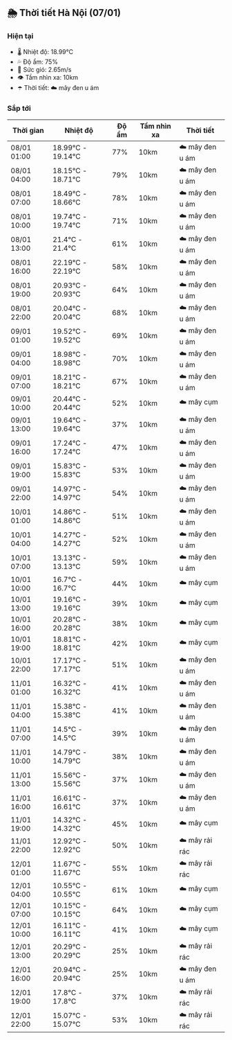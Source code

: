 ## 🌦️ Thời tiết Hà Nội (07/01)

### Hiện tại

- 🌡️ Nhiệt độ: 18.99℃
- 💦 Độ ẩm: 75%
- 💨 Sức gió: 2.65m/s
- 👁️ Tầm nhìn xa: 10km
- ☂️ Thời tiết: ☁️ mây đen u ám

### Sắp tới

| Thời gian | Nhiệt độ | Độ ẩm | Tầm nhìn xa | Thời tiết |
| --- | --- | --- | --- | --- |
| 08/01 01:00 | 18.99℃ - 19.14℃ | 77% | 10km | ☁️ mây đen u ám |
| 08/01 04:00 | 18.15℃ - 18.71℃ | 79% | 10km | ☁️ mây đen u ám |
| 08/01 07:00 | 18.49℃ - 18.66℃ | 78% | 10km | ☁️ mây đen u ám |
| 08/01 10:00 | 19.74℃ - 19.74℃ | 71% | 10km | ☁️ mây đen u ám |
| 08/01 13:00 | 21.4℃ - 21.4℃ | 61% | 10km | ☁️ mây đen u ám |
| 08/01 16:00 | 22.19℃ - 22.19℃ | 58% | 10km | ☁️ mây đen u ám |
| 08/01 19:00 | 20.93℃ - 20.93℃ | 64% | 10km | ☁️ mây đen u ám |
| 08/01 22:00 | 20.04℃ - 20.04℃ | 68% | 10km | ☁️ mây đen u ám |
| 09/01 01:00 | 19.52℃ - 19.52℃ | 69% | 10km | ☁️ mây đen u ám |
| 09/01 04:00 | 18.98℃ - 18.98℃ | 70% | 10km | ☁️ mây đen u ám |
| 09/01 07:00 | 18.21℃ - 18.21℃ | 67% | 10km | ☁️ mây đen u ám |
| 09/01 10:00 | 20.44℃ - 20.44℃ | 52% | 10km | ☁️ mây cụm |
| 09/01 13:00 | 19.64℃ - 19.64℃ | 37% | 10km | ☁️ mây đen u ám |
| 09/01 16:00 | 17.24℃ - 17.24℃ | 47% | 10km | ☁️ mây đen u ám |
| 09/01 19:00 | 15.83℃ - 15.83℃ | 53% | 10km | ☁️ mây đen u ám |
| 09/01 22:00 | 14.97℃ - 14.97℃ | 54% | 10km | ☁️ mây đen u ám |
| 10/01 01:00 | 14.86℃ - 14.86℃ | 51% | 10km | ☁️ mây đen u ám |
| 10/01 04:00 | 14.27℃ - 14.27℃ | 52% | 10km | ☁️ mây đen u ám |
| 10/01 07:00 | 13.13℃ - 13.13℃ | 59% | 10km | ☁️ mây đen u ám |
| 10/01 10:00 | 16.7℃ - 16.7℃ | 44% | 10km | ☁️ mây cụm |
| 10/01 13:00 | 19.16℃ - 19.16℃ | 39% | 10km | ☁️ mây cụm |
| 10/01 16:00 | 20.28℃ - 20.28℃ | 38% | 10km | ☁️ mây cụm |
| 10/01 19:00 | 18.81℃ - 18.81℃ | 42% | 10km | ☁️ mây cụm |
| 10/01 22:00 | 17.17℃ - 17.17℃ | 51% | 10km | ☁️ mây đen u ám |
| 11/01 01:00 | 16.32℃ - 16.32℃ | 41% | 10km | ☁️ mây đen u ám |
| 11/01 04:00 | 15.38℃ - 15.38℃ | 41% | 10km | ☁️ mây đen u ám |
| 11/01 07:00 | 14.5℃ - 14.5℃ | 39% | 10km | ☁️ mây đen u ám |
| 11/01 10:00 | 14.79℃ - 14.79℃ | 38% | 10km | ☁️ mây đen u ám |
| 11/01 13:00 | 15.56℃ - 15.56℃ | 37% | 10km | ☁️ mây đen u ám |
| 11/01 16:00 | 16.61℃ - 16.61℃ | 37% | 10km | ☁️ mây đen u ám |
| 11/01 19:00 | 14.32℃ - 14.32℃ | 45% | 10km | ☁️ mây cụm |
| 11/01 22:00 | 12.92℃ - 12.92℃ | 50% | 10km | ☁️ mây rải rác |
| 12/01 01:00 | 11.67℃ - 11.67℃ | 55% | 10km | ☁️ mây rải rác |
| 12/01 04:00 | 10.55℃ - 10.55℃ | 61% | 10km | ☁️ mây cụm |
| 12/01 07:00 | 10.15℃ - 10.15℃ | 64% | 10km | ☁️ mây cụm |
| 12/01 10:00 | 16.11℃ - 16.11℃ | 41% | 10km | ☁️ mây cụm |
| 12/01 13:00 | 20.29℃ - 20.29℃ | 25% | 10km | ☁️ mây rải rác |
| 12/01 16:00 | 20.94℃ - 20.94℃ | 25% | 10km | ☁️ mây đen u ám |
| 12/01 19:00 | 17.8℃ - 17.8℃ | 37% | 10km | ☁️ mây rải rác |
| 12/01 22:00 | 15.07℃ - 15.07℃ | 53% | 10km | ☁️ mây rải rác |
